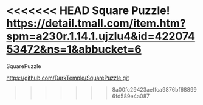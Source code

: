 <<<<<<< HEAD
Square Puzzle!
https://detail.tmall.com/item.htm?spm=a230r.1.14.1.ujzlu4&id=42207453472&ns=1&abbucket=6
=======
SquarePuzzle

https://github.com/DarkTemple/SquarePuzzle.git
>>>>>>> 8a00fc29423aeffca9876bf688996fd589e4a087

